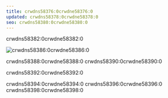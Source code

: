 ```yaml
---
title: crwdns58376:0crwdne58376:0
updated: crwdns58378:0crwdne58378:0
seo: crwdns58380:0crwdne58380:0
---
```


crwdns58382:0crwdne58382:0

![crwdns58386:0crwdne58386:0](crwdns58384:0crwdne58384:0)

crwdns58388:0crwdne58388:0 crwdns58390:0crwdne58390:0

crwdns58392:0crwdne58392:0

crwdns58394:0crwdne58394:0 crwdns58396:0crwdne58396:0 crwdns58398:0crwdne58398:0
